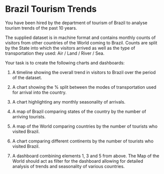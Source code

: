 # Brazil Tourism Trends
You have been hired by the department of tourism of Brazil to analyse tourism trends of the past 10 years.

The supplied dataset is in machine format and contains monthly counts of visitors from other countries of the World coming to Brazil. Counts are split by the State into which the visitors arrived as well as the type of transportation they used: Air / Land / River / Sea.

Your task is to create the following charts and dashboards:

1. A timeline showing the overall trend in visitors to Brazil over the period of the dataset.

2. A chart showing the % split between the modes of transportation used for arrival into the country.

3. A chart highlighting any monthly seasonality of arrivals.

4. A map of Brazil comparing states of the country by the number of arriving tourists.

5. A map of the World comparing countries by the number of tourists who visited Brazil.

6. A chart comparing different continents by the number of tourists who visited Brazil.

7. A dashboard combining elements 1, 3 and 5 from above. The Map of the World should act as filter for the dashboard allowing for detailed analysis of trends and seasonality of various countries.
